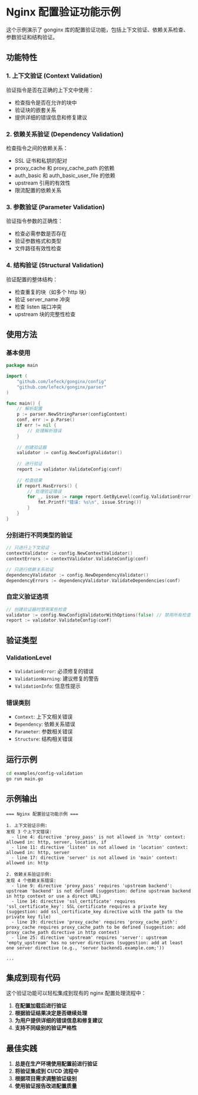 # Nginx 配置验证功能示例

这个示例演示了 gonginx 库的配置验证功能，包括上下文验证、依赖关系检查、参数验证和结构验证。

## 功能特性

### 1. 上下文验证 (Context Validation)
验证指令是否在正确的上下文中使用：
- 检查指令是否在允许的块中
- 验证块的嵌套关系
- 提供详细的错误信息和修复建议

### 2. 依赖关系验证 (Dependency Validation)
检查指令之间的依赖关系：
- SSL 证书和私钥的配对
- proxy_cache 和 proxy_cache_path 的依赖
- auth_basic 和 auth_basic_user_file 的依赖
- upstream 引用的有效性
- 限流配置的依赖关系

### 3. 参数验证 (Parameter Validation)
验证指令参数的正确性：
- 检查必需参数是否存在
- 验证参数格式和类型
- 文件路径有效性检查

### 4. 结构验证 (Structural Validation)
验证配置的整体结构：
- 检查重复的块（如多个 http 块）
- 验证 server_name 冲突
- 检查 listen 端口冲突
- upstream 块的完整性检查

## 使用方法

### 基本使用

```go
package main

import (
    "github.com/lefeck/gonginx/config"
    "github.com/lefeck/gonginx/parser"
)

func main() {
    // 解析配置
    p := parser.NewStringParser(configContent)
    conf, err := p.Parse()
    if err != nil {
        // 处理解析错误
    }
    
    // 创建验证器
    validator := config.NewConfigValidator()
    
    // 进行验证
    report := validator.ValidateConfig(conf)
    
    // 检查结果
    if report.HasErrors() {
        // 处理验证错误
        for _, issue := range report.GetByLevel(config.ValidationError) {
            fmt.Printf("错误: %s\n", issue.String())
        }
    }
}
```

### 分别进行不同类型的验证

```go
// 只进行上下文验证
contextValidator := config.NewContextValidator()
contextErrors := contextValidator.ValidateConfig(conf)

// 只进行依赖关系验证
dependencyValidator := config.NewDependencyValidator()
dependencyErrors := dependencyValidator.ValidateDependencies(conf)
```

### 自定义验证选项

```go
// 创建验证器时禁用某些检查
validator := config.NewConfigValidatorWithOptions(false) // 禁用所有检查
report := validator.ValidateConfig(conf)
```

## 验证类型

### ValidationLevel
- `ValidationError`: 必须修复的错误
- `ValidationWarning`: 建议修复的警告
- `ValidationInfo`: 信息性提示

### 错误类别
- `Context`: 上下文相关错误
- `Dependency`: 依赖关系错误
- `Parameter`: 参数相关错误
- `Structure`: 结构相关错误

## 运行示例

```bash
cd examples/config-validation
go run main.go
```

## 示例输出

```
=== Nginx 配置验证功能示例 ===

1. 上下文验证示例:
发现 3 个上下文错误:
  - line 4: directive 'proxy_pass' is not allowed in 'http' context: allowed in: http, server, location, if
  - line 11: directive 'listen' is not allowed in 'location' context: allowed in: http, server
  - line 17: directive 'server' is not allowed in 'main' context: allowed in: http

2. 依赖关系验证示例:
发现 4 个依赖关系错误:
  - line 9: directive 'proxy_pass' requires 'upstream backend': upstream 'backend' is not defined (suggestion: define upstream backend in http context or use a direct URL)
  - line 14: directive 'ssl_certificate' requires 'ssl_certificate_key': SSL certificate requires a private key (suggestion: add ssl_certificate_key directive with the path to the private key file)
  - line 19: directive 'proxy_cache' requires 'proxy_cache_path': proxy_cache requires proxy_cache_path to be defined (suggestion: add proxy_cache_path directive in http context)
  - line 25: directive 'upstream' requires 'server': upstream 'empty_upstream' has no server directives (suggestion: add at least one server directive (e.g., 'server backend1.example.com;'))

...
```

## 集成到现有代码

这个验证功能可以轻松集成到现有的 nginx 配置处理流程中：

1. **在配置加载后进行验证**
2. **根据验证结果决定是否继续处理**
3. **为用户提供详细的错误信息和修复建议**
4. **支持不同级别的验证严格性**

## 最佳实践

1. **总是在生产环境使用配置前进行验证**
2. **将验证集成到 CI/CD 流程中**
3. **根据项目需求调整验证级别**
4. **使用验证报告改进配置质量**
